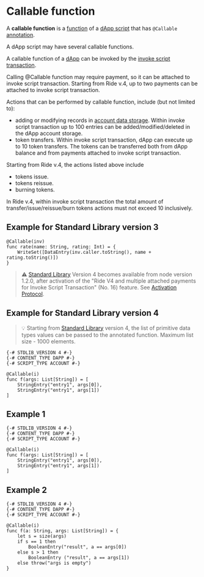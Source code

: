 # Callable function

A **callable function** is a [function](/en/ride/functions) of a [dApp script](/en/ride/script/script-types/dapp-script) that has `@Callable` [annotation](/en/ride/functions/annotations).

A dApp script may have several callable functions.

A callable function of a [dApp](/en/blockchain/account/dapp) can be invoked by the [invoke script transaction](/en/blockchain/transaction-type/invoke-script-transaction).

Calling @Callable function may require payment, so it can be attached to invoke script transaction. Starting from Ride v.4, up to two payments can be attached to invoke script transaction.

Actions that can be performed by callable function, include (but not limited to):

* adding or modifying records in [account data storage](/en/blockchain/account/account-data-storage). Within invoke script transaction up to 100 entries can be added/modified/deleted in the dApp account storage.
* token transfers. Within invoke script transaction, dApp can execute up to 10 token transfers. The tokens can be transferred both from dApp balance and from payments attached to invoke script transaction.

Starting from Ride v.4, the actions listed above include

* tokens issue.
* tokens reissue.
* burning tokens.

In Ride v.4, within invoke script transaction the total amount of transfer/issue/reissue/burn tokens actions must not exceed 10 inclusively.

## Example for Standard Library version 3

```ride
@Callable(inv)
func rate(name: String, rating: Int) = {
    WriteSet([DataEntry(inv.caller.toString(), name + rating.toString()])
}
```

> :warning: <a href="/en/ride/script/standard-library">Standard Library</a> Version 4 becomes available from node version 1.2.0, after activation of the "Ride V4 and multiple attached payments for Invoke Script Transaction" (No. 16) feature. See <a href="/en/blockchain/waves-protocol/activation-protocol">Activation Protocol</a>.

## Example for Standard Library version 4

> :bulb: Starting from <a href="/en/ride/script/standard-library">Standard Library</a> version 4, the list of primitive data types values can be passed to the annotated function. Maximum list size - 1000 elements.

```ride
{-# STDLIB_VERSION 4 #-}
{-# CONTENT_TYPE DAPP #-}
{-# SCRIPT_TYPE ACCOUNT #-}
  
@Callable(i)
func f(args: List[String]) = [
    StringEntry("entry1", args[0]),
    StringEntry("entry1", args[1])
]
```

## Example 1

```ride
{-# STDLIB_VERSION 4 #-}
{-# CONTENT_TYPE DAPP #-}
{-# SCRIPT_TYPE ACCOUNT #-}
  
@Callable(i)
func f(args: List[String]) = [
    StringEntry("entry1", args[0]),
    StringEntry("entry1", args[1])
]
```

## Example 2

```ride
{-# STDLIB_VERSION 4 #-}
{-# CONTENT_TYPE DAPP #-}
{-# SCRIPT_TYPE ACCOUNT #-}
 
@Callable(i)
func f(a: String, args: List[String]) = {
    let s = size(args)
    if s == 1 then
        BooleanEntry("result", a == args[0])
    else s > 1 then
        BooleanEntry ("result", a == args[1])
    else throw("args is empty")
}
```
